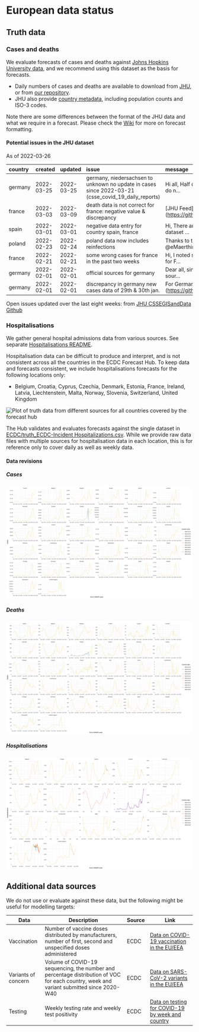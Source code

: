 European data status
================

## Truth data

### Cases and deaths

We evaluate forecasts of cases and deaths against [Johns Hopkins
University data](https://github.com/CSSEGISandData/COVID-19), and we
recommend using this dataset as the basis for forecasts.

  - Daily numbers of cases and deaths are available to download from
    [JHU](https://github.com/CSSEGISandData/COVID-19/tree/master/csse_covid_19_data/csse_covid_19_time_series),
    or from [our
    repository](https://github.com/epiforecasts/covid19-forecast-hub-europe/data-truth).
  - JHU also provide [country
    metadata](https://github.com/CSSEGISandData/COVID-19/blob/master/csse_covid_19_data/UID_ISO_FIPS_LookUp_Table.csv),
    including population counts and ISO-3 codes.

Note there are some differences between the format of the JHU data and
what we require in a forecast. Please check the
[Wiki](https://github.com/epiforecasts/covid19-forecast-hub-europe/wiki/Targets-and-horizons#truth-data)
for more on forecast formatting.

#### Potential issues in the JHU dataset

As of 2022-03-26

| country | created    | updated    | issue                                                                                                   | message                                                 | url                                                      |
| :------ | :--------- | :--------- | :------------------------------------------------------------------------------------------------------ | :------------------------------------------------------ | :------------------------------------------------------- |
| germany | 2022-03-25 | 2022-03-25 | germany, niedersachsen to unknown no update in cases since 2022-03-21 (csse\_covid\_19\_daily\_reports) | Hi all, Half of the German states (+Unknown) do n…      | <https://github.com/CSSEGISandData/COVID-19/issues/5556> |
| france  | 2022-03-03 | 2022-03-09 | death data is not correct for france: negative value & discrepancy                                      | \[JHU Feed\](<https://github.com/CSSEGISandData/COVID>… | <https://github.com/CSSEGISandData/COVID-19/issues/5489> |
| spain   | 2022-03-01 | 2022-03-01 | negative data entry for country spain, france                                                           | Hi, There are many negative entries on a dataset …      | <https://github.com/CSSEGISandData/COVID-19/issues/5480> |
| poland  | 2022-02-23 | 2022-02-24 | poland data now includes reinfections                                                                   | Thanks to the help of @jbracher and @eMaerthin, we…     | <https://github.com/CSSEGISandData/COVID-19/issues/5456> |
| france  | 2022-02-21 | 2022-02-21 | some wrong cases for france in the past two weeks                                                       | Hi, I noted some mistakes in the daily cases for F…     | <https://github.com/CSSEGISandData/COVID-19/issues/5433> |
| germany | 2022-02-01 | 2022-02-01 | official sources for germany                                                                            | Dear all, since you cite a newspaper as your sour…      | <https://github.com/CSSEGISandData/COVID-19/issues/5327> |
| germany | 2022-02-01 | 2022-02-01 | discrepancy in germany new cases data of 29th & 30th jan.                                               | For Germany, As per the \[feed\](<https://github.com/>… | <https://github.com/CSSEGISandData/COVID-19/issues/5324> |

Open issues updated over the last eight weeks: from [JHU CSSEGISandData
Github](https://github.com/CSSEGISandData/COVID-19/)

### Hospitalisations

We gather general hospital admissions data from various sources. See
separate [Hospitalisations
README](https://github.com/epiforecasts/covid19-forecast-hub-europe/tree/main/code/auto_download/hospitalisations#readme).

Hospitalisation data can be difficult to produce and interpret, and is
not consistent across all the countries in the ECDC Forecast Hub. To
keep data and forecasts consistent, we include hospitalisations
forecasts for the following locations only:

  - Belgium, Croatia, Cyprus, Czechia, Denmark, Estonia, France,
    Ireland, Latvia, Liechtenstein, Malta, Norway, Slovenia,
    Switzerland, United Kingdom

![Plot of truth data from different sources for all countries covered by
the forecast hub](plots/hospitalisations.svg)

The Hub validates and evaluates forecasts against the single dataset in
[ECDC/truth\_ECDC-Incident
Hospitalizations.csv](ECDC/truth_ECDC-Incident%20Hospitalizations.csv).
While we provide raw data files with multiple sources for
hospitalisation data in each location, this is for reference only to
cover daily as well as weekly data.

#### Data revisions

##### Cases

![Plot of revisions in case data](plots/revisions-Cases.svg)

##### Deaths

![Plot of revisions in case data](plots/revisions-Deaths.svg)

##### Hospitalisations

![Plot of revisions in case data](plots/revisions-Hospitalizations.svg)

## Additional data sources

We do not use or evaluate against these data, but the following might be
useful for modelling targets:

| Data                | Description                                                                                                                              | Source | Link                                                                                                                            |
| ------------------- | ---------------------------------------------------------------------------------------------------------------------------------------- | ------ | ------------------------------------------------------------------------------------------------------------------------------- |
| Vaccination         | Number of vaccine doses distributed by manufacturers, number of first, second and unspecified doses administered                         | ECDC   | [Data on COVID-19 vaccination in the EU/EEA](https://www.ecdc.europa.eu/en/publications-data/data-covid-19-vaccination-eu-eea)  |
| Variants of concern | Volume of COVID-19 sequencing, the number and percentage distribution of VOC for each country, week and variant submitted since 2020-W40 | ECDC   | [Data on SARS-CoV-2 variants in the EU/EEA](https://www.ecdc.europa.eu/en/publications-data/data-virus-variants-covid-19-eueea) |
| Testing             | Weekly testing rate and weekly test positivity                                                                                           | ECDC   | [Data on testing for COVID-19 by week and country](https://www.ecdc.europa.eu/en/publications-data/covid-19-testing)            |

